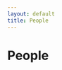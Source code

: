 ```yaml
---
layout: default
title: People
---
```


# People

<!-- {% for item in site.data.people.head %}

## {{item.name}}
### {{item.website}}
### {{item.role}}

{% endfor %} -->